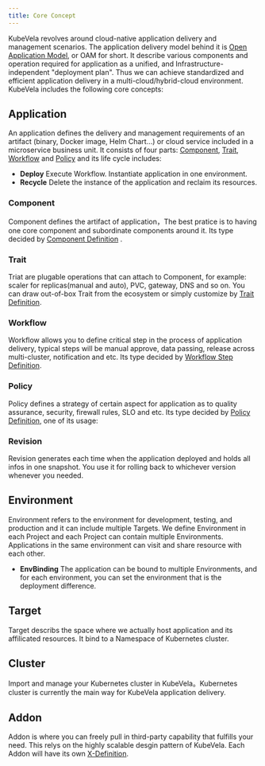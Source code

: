```yaml
---
title: Core Concept
---
```


KubeVela revolves around cloud-native application delivery and management scenarios. The application delivery model behind it is [Open Application Model](../platform-engineers/oam/oam-model), or OAM for short. It describe various components and operation required for application as a unified, and Infrastructure-independent "deployment plan". Thus we can achieve standardized and efficient application delivery in a multi-cloud/hybrid-cloud environment. KubeVela includes the following core concepts:

## Application

An application defines the delivery and management requirements of an artifact (binary, Docker image, Helm Chart...) or cloud service included in a microservice business unit. It consists of four parts: [Component](#component), [Trait](#trait), [Workflow](#workflow) and [Policy](#policy) and its life cycle includes:

- <b>Deploy</b> Execute Workflow. Instantiate application in one environment.
- <b>Recycle</b> Delete the instance of the application and reclaim its resources.

### Component

Component defines the artifact of application，The best pratice is to having one core component and subordinate components around it. Its type decided by [Component Definition](../platform-engineers/oam/x-definition#componentdefinition) .

### Trait

Triat are plugable operations that can attach to Component, for example: scaler for replicas(manual and auto), PVC, gateway, DNS and so on. You can draw out-of-box Trait from the ecosystem or simply customize by [Trait Definition](../platform-engineers/oam/x-definition#traitdefinition).

### Workflow

Workflow allows you to define critical step in the process of application delivery, typical steps will be manual approve, data passing, release across multi-cluster, notification and etc. Its type decided by [Workflow Step Definition](../platform-engineers/oam/x-definition#workflowstepdefinition).

### Policy

Policy defines a strategy of certain aspect for application as to quality assurance, security, firewall rules, SLO and etc. Its type decided by [Policy Definition](../platform-engineers/oam/x-definition#policydefinition), one of its usage:

### Revision

Revision generates each time when the application deployed and holds all infos in one snapshot. You use it for rolling back to whichever version whenever you needed.

<!-- ## Project

Project is where you manage all the applications and collaborate with your team member. Project is one stand alone scope that separates it from other project. -->

## Environment

Environment refers to the environment for development, testing, and production and it can include multiple Targets. We define Environment in each Project and each Project can contain multiple Environments. Applications in the same environment can visit and share resource with each other.

- <b>EnvBinding</b> The application can be bound to multiple Environments, and for each environment, you can set the environment that is the deployment difference.

## Target

Target describs the space where we actually host application and its affilicated resources. It bind to a Namespace of Kubernetes cluster.

## Cluster

Import and manage your Kubernetes cluster in KubeVela。Kubernetes cluster is currently the main way for KubeVela application delivery.

## Addon

Addon is where you can freely pull in third-party capability that fulfills your need. This relys on the highly scalable desgin pattern of KubeVela. Each Addon will have its own [X-Definition](../platform-engineers/oam/x-definition).
